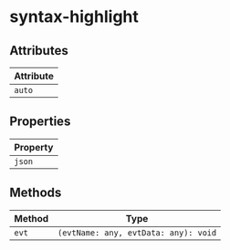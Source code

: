 # syntax-highlight

## Attributes

| Attribute |
|-----------|
| `auto`    |

## Properties

| Property |
|----------|
| `json`   |

## Methods

| Method | Type                                 |
|--------|--------------------------------------|
| `evt`  | `(evtName: any, evtData: any): void` |
